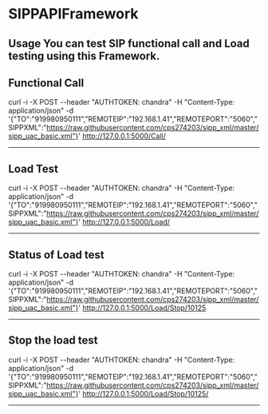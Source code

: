 # SIPPAPIFramework
**Usage**
You can test SIP functional call and Load testing using this Framework.
---

## Functional Call

curl -i -X POST --header "AUTHTOKEN: chandra" -H "Content-Type: application/json" -d '{"TO":"919980950111","REMOTEIP":"192.168.1.41","REMOTEPORT":"5060","SIPPXML":"https://raw.githubusercontent.com/cps274203/sipp_xml/master/sipp_uac_basic.xml"}' http://127.0.0.1:5000/Call/

---

## Load Test

curl -i -X POST --header "AUTHTOKEN: chandra" -H "Content-Type: application/json" -d '{"TO":"919980950111","REMOTEIP":"192.168.1.41","REMOTEPORT":"5060","SIPPXML":"https://raw.githubusercontent.com/cps274203/sipp_xml/master/sipp_uac_basic.xml"}' http://127.0.0.1:5000/Load/

---
## Status of Load test

curl -i -X POST --header "AUTHTOKEN: chandra" -H "Content-Type: application/json" -d '{"TO":"919980950111","REMOTEIP":"192.168.1.41","REMOTEPORT":"5060","SIPPXML":"https://raw.githubusercontent.com/cps274203/sipp_xml/master/sipp_uac_basic.xml"}' http://127.0.0.1:5000/Load/Stop/10125

---

## Stop the load test

curl -i -X POST --header "AUTHTOKEN: chandra" -H "Content-Type: application/json" -d '{"TO":"919980950111","REMOTEIP":"192.168.1.41","REMOTEPORT":"5060","SIPPXML":"https://raw.githubusercontent.com/cps274203/sipp_xml/master/sipp_uac_basic.xml"}' http://127.0.0.1:5000/Load/Stop/10125/

---
